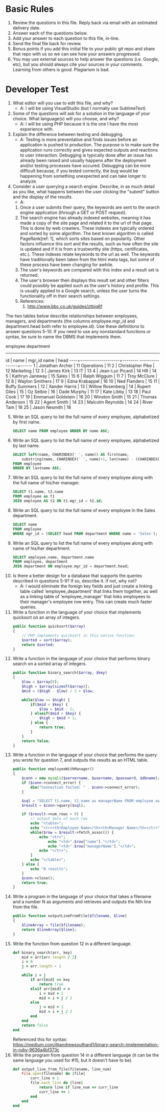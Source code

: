 Basic Rules
===========
1. Review the questions in this file. Reply back via email with an estimated
   delivery date.
2. Answer each of the questions below.
3. Add your answer to each question to this file, in-line.
4. Send the final file back for review.
5. Bonus points if you add this initial file to your public git repo and share
   that repo with us so we can see how your answers progressed.
6. You may use external sources to help answer the questions (i.e. Google, etc),
   but you should always cite your sources in your comments. Learning from
   others is good. Plagiarism is bad.


Developer Test
==============

1. What editor will you use to edit this file, and why?
    - A: I will be using VisualStudio (but I normally use SublimeText)
2. Some of the questions will ask for a solution in the language of
    your choice.  What language(s) will you choose, and why?
    - A: I will be using PHP because it is the one I have the most experience with.
3. Explain the difference between testing and debugging.
    - A: Testing is more preventative and finds issues before an application is pushed to production. The purpose is to make sure the application runs correctly and gives expected outputs and reactions to user interaction.  Debugging is typically done after an issue has already been raised and usually happens after the deployment and/or testing processes have occured. Debugging can be more difficult because, if you tested correctly, the bug would be happening from something unexpected and can take longer to analyze.
4. Consider a user querying a search engine.  Describe, in as much
    detail as you like, what happens between the user clicking the
    "submit" button and the display of the results.
    - A: 
    1. Once a user submits their query, the keywords are sent to the search engine application (through a GET or POST request).
    2. The search engine has already indexed websites, meaning it has made a copy of the site page and related it to the url of that page. This is done by web crawlers. These indexes are typically ordered and sorted by some algorithm. The best known algorithm is called PageRank[ref: 1], which sorts sites based on popularity. Other factors influence this sort and the results, such as how often the site is updated and if it is from a trustworthy site (https, certificates, etc.). These indexes relate keywords to the url as well. The keywords have traditionally been taken from the html meta tags, but some of these process have been changing for awhile.
    3. The user's keywords are compared with this index and a result set is returned.
    4. The user's browser then displays this result set and other filters could possibly be applied such as the user's history and profile. This is usually applied to a Google search, unless the user turns the functionality off in their search settings.
    5. References:
        1. http://www.bbc.co.uk/guides/ztbjq6f

The two tables below describe relationships between employees,
managers, and departments (the columns employee.mgr_id and
department.head both refer to employee.id).  Use these definitions to
answer questions 5-10.  If you need to use any nonstandard functions or
syntax, be sure to name the DBMS that implements them.

employee                              department
----------------------------------    -----------------------
 id |        name        | mgr_id           name      | head
----+--------------------+--------    ----------------+------
  1 | Jonathan Archer    |     11      Operations     |   11
  2 | Christopher Pike   |     12      Marketing      |   12
  3 | James Kirk         |     13      IT             |   13
  4 | Jean-Luc Picard    |     14      HR             |   14
  5 | Kathryn Janeway    |     15      Sales          |   15
  6 | Ralph Wiggum       |     11
  7 | Troy McClure       |     12
  8 | Waylon Smithers    |     17
  9 | Edna Krabappel     |     16
 10 | Ned Flanders       |     15
 11 | Buffy Summers      |
 12 | Xander Harris      |
 13 | Willow Rosenberg   |
 14 | Rupert Giles       |
 15 | Oz Selbie          |
 16 | Dade Murphy        |     11
 17 | Kate Libby         |     13
 18 | Paul Cook          |     17
 19 | Emmanuel Goldstein |     16
 20 | Winston Smith      |     15
 21 | Thomas Anderson    |     15
 22 | Agent Smith        |     14
 23 | Malcolm Reynolds   |     14
 24 | River Tam          |     18
 25 | Jason Nesmith      |     18

5.  Write an SQL query to list the full name of every employee,
    alphabetized by first name.
    ```sql
    SELECT name FROM employee ORDER BY name ASC;
    ```
6.  Write an SQL query to list the full name of every employee,
    alphabetized by last name.
    ```sql
    SELECT left(name, CHARINDEX(' ', name)) AS firstname,
        substring(name, CHARINDEX(' ', name)+1, len(name) - (CHARINDEX(' ', name)-1)) AS lastname
    FROM employee
    ORDER BY lastname ASC;
    ```
7.  Write an SQL query to list the full name of every employee along
    with the full name of his/her manager.
    ```sql
    SELECT t1.name, t2.name
    FROM employee as t1
    JOIN employee AS t2 ON t1.mgr_id = t2.id;
    ```
8.  Write an SQL query to list the full name of every employee in the
    Sales department.
    ```sql
    SELECT name
    FROM employee
    WHERE mgr_id = (SELECT head FROM department WHERE name = 'Sales');
    ```
9.  Write an SQL query to list the full name of every employee along
    with name of his/her department.
    ```sql
    SELECT employee.name, department.name
    FROM employee, department
    JOIN department ON employee.mgr_id = department.head;
    ```
10. Is there a better design for a database that supports the queries
    described in questions 5-9?  If so, describe it.  If not, why not?
    - A: I would eliminate the foreign key fields and just create a linking table called 'employee_department' that links them together, as well as a linking table of 'employee_manager' that links employees to their manager's employee row entry. This can create much faster queries.
11. Write a function in the language of your choice that implements
    quicksort on an array of integers.
    ```php
    public function quicksort($array)
    {
        // PHP implements quicksort in this native function:
        $sorted = sort($array);
        return $sorted;
    }
    ```
12. Write a function in the language of your choice that performs
    binary search on a sorted array of integers.
    ```php
    public function binary_search($array, $key)
    {
        $low = $array[0];
        $high = $array[sizeof($array)];
        $mid = ($high - $low) / 2 + $low;

        while($low <= $high) {
            if($mid < $key) {
                $low = $mid - 1;
            } elseif($mid > $key) {
                $high = $mid + 1;
            } else {
                return true;
            }
        }
        return false;
    }
    ```
13. Write a function in the language of your choice that performs the query
    you wrote for question 7, and outputs the results as an HTML table.
    ```php
    public function employeeWithManager()
    {
        $conn = new mysqli($servername, $username, $password, $dbname);
        if ($conn->connect_error) {
            die("Connection failed: " . $conn->connect_error);
        } 

        $sql = "SELECT t1.name, t2.name as managerName FROM employee as t1 JOIN employee AS t2 ON t1.mgr_id = t2.id";
        $result = $conn->query($sql);

        if ($result->num_rows > 0) {
            // output data of each row
            echo "<table>";
            echo "<tr><th>Employee Name</th><th>Manager Name</th></tr>";
            while($row = $result->fetch_assoc()) {
                echo "<tr>";
                    echo "<td>".$row["name"]."</td>";
                    echo "<td>".$row["managerName"]."</td>";
                echo "</tr>";
            }
            echo "</table>";
        } else {
            echo "0 results";
        }
        $conn->close();
        return true;
    }
    ```
14. Write a program in the language of your choice that takes a filename
    and a number N as arguments and retrieves and outputs the Nth line
    from the file.
    ```php
    public function outputLineFromFile($filename, $line)
    {
        $lineArray = file($filename);
        return $lineArray[$line];
    }
    ```
15. Write the function from question 12 in a different language.
    ```ruby
    def binary_search(arr, key)
        mid = arr[arr.length / 2]
        i = 0
        j = arr.length - 1

        while i < j
            if arr[mid] == key
                return true
            elsif arr[mid] < n
                i = mid + 1
                mid = i + j / 2
            else
                j = mid + 1
                mid = i + j / 2
            end
        end
        return false
    end
    ```
    Referenced this for syntax: https://medium.com/@andrewsouthard1/binary-search-implementation-in-ruby-9636a4bf373c
16. Write the program from question 14 in a different language (it can
    be the same language you used for #15, but it doesn't have to be).
    ```ruby
    def output_line_from_file(filename, line_num)
        File.open(filename) do |file|
            curr_line = 1
            file.each_line do |line|
                return line if line_num == curr_line
                curr_line += 1
            end
        end
    end
    ```

